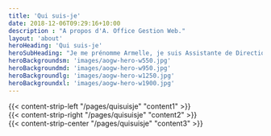 ```yaml
---
title: 'Qui suis-je'
date: 2018-12-06T09:29:16+10:00
description : "A propos d'A. Office Gestion Web."
layout: 'about'
heroHeading: 'Qui suis-je'
heroSubHeading: "Je me prénomme Armelle, je suis Assistante de Direction avec plus de 30 années d’expérience."
heroBackgroundsm: 'images/aogw-hero-w550.jpg'
heroBackgroundmd: 'images/aogw-hero-w950.jpg'
heroBackgroundlg: 'images/aogw-hero-w1250.jpg'
heroBackgroundxl: 'images/aogw-hero-w1900.jpg'
---
```


<div>
{{< content-strip-left "/pages/quisuisje" "content1" >}}
</div>
<div>
{{< content-strip-right "/pages/quisuisje" "content2" >}}
</div>
<div>
{{< content-strip-center "/pages/quisuisje" "content3" >}}
</div>
